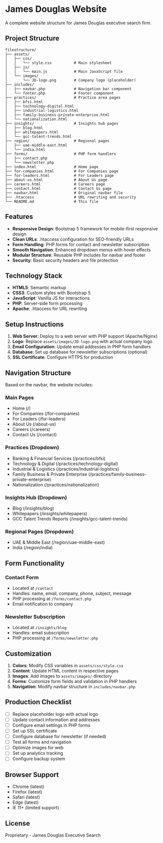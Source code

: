 # James Douglas Website

A complete website structure for James Douglas executive search firm.

## Project Structure

```
filestructure/
├── assets/
│   ├── css/
│   │   └── style.css          # Main stylesheet
│   ├── js/
│   │   └── main.js            # Main JavaScript file
│   └── images/
│       └── JD-logo.png        # Company logo (placeholder)
├── includes/
│   ├── navbar.php             # Navigation bar component
│   └── footer.php             # Footer component
├── practices/                 # Practice area pages
│   ├── bfsi.html
│   ├── technology-digital.html
│   ├── industrial-logistics.html
│   ├── family-business-private-enterprise.html
│   └── nationalization.html
├── insights/                  # Insights hub pages
│   ├── blog.html
│   ├── whitepapers.html
│   └── gcc-talent-trends.html
├── region/                    # Regional pages
│   ├── uae-middle-east.html
│   └── india.html
├── forms/                     # PHP form handlers
│   ├── contact.php
│   └── newsletter.php
├── index.html                 # Home page
├── for-companies.html         # For Companies page
├── for-leaders.html           # For Leaders page
├── about-us.html              # About Us page
├── careers.html               # Careers page
├── contact.html               # Contact Us page
├── navbar.html                # Original navbar file
├── .htaccess                  # URL rewriting and security
└── README.md                  # This file
```

## Features

- **Responsive Design**: Bootstrap 5 framework for mobile-first responsive design
- **Clean URLs**: .htaccess configuration for SEO-friendly URLs
- **Form Handling**: PHP forms for contact and newsletter subscription
- **Smooth Navigation**: Enhanced dropdown menus with hover effects
- **Modular Structure**: Reusable PHP includes for navbar and footer
- **Security**: Basic security headers and file protection

## Technology Stack

- **HTML5**: Semantic markup
- **CSS3**: Custom styles with Bootstrap 5
- **JavaScript**: Vanilla JS for interactions
- **PHP**: Server-side form processing
- **Apache**: .htaccess for URL rewriting

## Setup Instructions

1. **Web Server**: Deploy to a web server with PHP support (Apache/Nginx)
2. **Logo**: Replace `assets/images/JD-logo.png` with actual company logo
3. **Email Configuration**: Update email addresses in PHP form handlers
4. **Database**: Set up database for newsletter subscriptions (optional)
5. **SSL Certificate**: Configure HTTPS for production

## Navigation Structure

Based on the navbar, the website includes:

### Main Pages
- Home (/)
- For Companies (/for-companies)
- For Leaders (/for-leaders)
- About Us (/about-us)
- Careers (/careers)
- Contact Us (/contact)

### Practices (Dropdown)
- Banking & Financial Services (/practices/bfsi)
- Technology & Digital (/practices/technology-digital)
- Industrial & Logistics (/practices/industrial-logistics)
- Family Business & Private Enterprise (/practices/family-business-private-enterprise)
- Nationalization (/practices/nationalization)

### Insights Hub (Dropdown)
- Blog (/insights/blog)
- Whitepapers (/insights/whitepapers)
- GCC Talent Trends Reports (/insights/gcc-talent-trends)

### Regional Pages (Dropdown)
- UAE & Middle East (/region/uae-middle-east)
- India (/region/india)

## Form Functionality

### Contact Form
- Located at `/contact`
- Handles: name, email, company, phone, subject, message
- PHP processing at `/forms/contact.php`
- Email notification to company

### Newsletter Subscription
- Located at `/insights/blog`
- Handles: email subscription
- PHP processing at `/forms/newsletter.php`

## Customization

1. **Colors**: Modify CSS variables in `assets/css/style.css`
2. **Content**: Update HTML content in respective pages
3. **Images**: Add images to `assets/images/` directory
4. **Forms**: Customize form fields and validation in PHP handlers
5. **Navigation**: Modify navbar structure in `includes/navbar.php`

## Production Checklist

- [ ] Replace placeholder logo with actual logo
- [ ] Update contact information and addresses
- [ ] Configure email settings in PHP forms
- [ ] Set up SSL certificate
- [ ] Configure database for newsletter (if needed)
- [ ] Test all forms and navigation
- [ ] Optimize images for web
- [ ] Set up analytics tracking
- [ ] Configure backup system

## Browser Support

- Chrome (latest)
- Firefox (latest)
- Safari (latest)
- Edge (latest)
- IE 11+ (limited support)

## License

Proprietary - James Douglas Executive Search